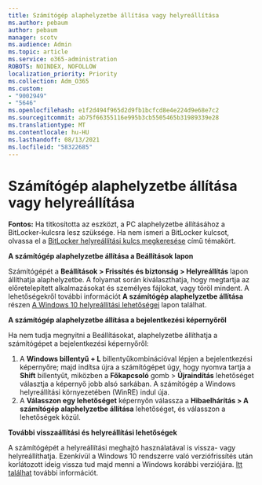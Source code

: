 ```yaml
---
title: Számítógép alaphelyzetbe állítása vagy helyreállítása
ms.author: pebaum
author: pebaum
manager: scotv
ms.audience: Admin
ms.topic: article
ms.service: o365-administration
ROBOTS: NOINDEX, NOFOLLOW
localization_priority: Priority
ms.collection: Adm_O365
ms.custom:
- "9002949"
- "5646"
ms.openlocfilehash: e1f2d494f965d2d9fb1bcfcd8e4e224d9e68e7c2
ms.sourcegitcommit: ab75f66355116e995b3cb5505465b31989339e28
ms.translationtype: MT
ms.contentlocale: hu-HU
ms.lasthandoff: 08/13/2021
ms.locfileid: "58322685"
---
```

# <a name="reset-or-recover-your-pc"></a>Számítógép alaphelyzetbe állítása vagy helyreállítása

**Fontos:** Ha titkosította az eszközt, a PC alaphelyzetbe állításához a BitLocker-kulcsra lesz szüksége. Ha nem ismeri a BitLocker kulcsot, olvassa el a [BitLocker helyreállítási kulcs megkeresése](https://support.microsoft.com/help/4026181/windows-10-find-my-bitlocker-recovery-key) című témakört.

**A számítógép alaphelyzetbe állítása a Beállítások lapon**

Számítógépét a **Beállítások > Frissítés és biztonság > Helyreállítás** lapon állíthatja alaphelyzetbe. A folyamat során kiválaszthatja, hogy megtartja az előretelepített alkalmazásokat és személyes fájlokat, vagy töröl mindent. A lehetőségekről további információt **A számítógép alaphelyzetbe állítása** részen [A Windows 10 helyreállítási lehetőségei](https://support.microsoft.com/help/12415/windows-10-recovery-options) lapon találhat.

**A számítógép alaphelyzetbe állítása a bejelentkezési képernyőről**

Ha nem tudja megnyitni a Beállításokat, alaphelyzetbe állíthatja a számítógépet a bejelentkezési képernyőről:

1. A **Windows billentyű + L** billentyűkombinációval lépjen a bejelentkezési képernyőre; majd indítsa újra a számítógépet úgy, hogy nyomva tartja a **Shift** billentyűt, miközben a **Főkapcsoló** gomb > **Újraindítás** lehetőséget választja a képernyő jobb alsó sarkában. A számítógép a Windows helyreállítási környezetében (WinRE) indul úja.
2. A **Válasszon egy lehetőséget** képernyőn válassza a **Hibaelhárítás > A számítógép alaphelyzetbe állítása** lehetőséget, és válasszon a lehetőségek közül.

**További visszaállítási és helyreállítási lehetőségek**

A számítógépét a helyreállítási meghajtó használatával is vissza- vagy helyreállíthatja. Ezenkívül a Windows 10 rendszerre való verziófrissítés után korlátozott ideig vissza tud majd menni a Windows korábbi verziójára. [Itt találhat](https://support.microsoft.com/help/12415/windows-10-recovery-options) további információt.
